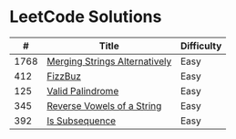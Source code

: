 # LeetCode Solutions

|  #  |  Title  |  Difficulty  |
|------|---------|-----------------|
|  1768 |  [Merging Strings Alternatively](https://leetcode.com/problems/merge-strings-alternately/) |  Easy  |
|  412  |  [FizzBuz](https://leetcode.com/problems/fizz-buzz/description/)  |  Easy  |
|  125  |  [Valid Palindrome](https://leetcode.com/problems/valid-palindrome/description/) |   Easy    |
|  345  |  [Reverse Vowels of a String](https://leetcode.com/problems/reverse-vowels-of-a-string/description/)    |   Easy    |
|  392  |  [Is Subsequence](https://leetcode.com/problems/is-subsequence/description/)    |    Easy    |

